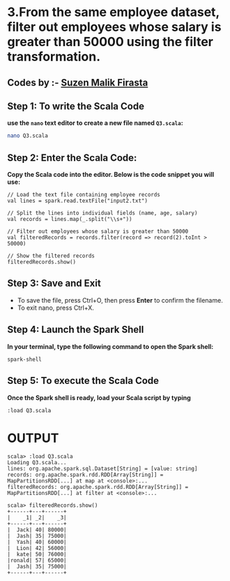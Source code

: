 # 3.From the same employee dataset, filter out employees whose salary is greater than 50000 using the filter transformation. 
## Codes by :- [Suzen Malik Firasta](https://github.com/SuzenFirasta)

## Step 1: To write the Scala Code
**use the `nano` text editor to create a new file named `Q3.scala`:**
```bash
nano Q3.scala
```

## Step 2: Enter the Scala Code: 
**Copy the Scala code into the editor. Below is the code snippet you will use:**
```
// Load the text file containing employee records
val lines = spark.read.textFile("input2.txt")

// Split the lines into individual fields (name, age, salary)
val records = lines.map(_.split("\\s+"))

// Filter out employees whose salary is greater than 50000
val filteredRecords = records.filter(record => record(2).toInt > 50000)

// Show the filtered records
filteredRecords.show()
```

## Step 3: Save and Exit
* To save the file, press Ctrl+O, then press **Enter** to confirm the filename.
* To exit nano, press Ctrl+X.

## Step 4: Launch the Spark Shell
**In your terminal, type the following command to open the Spark shell:**
```
spark-shell
```

## Step 5: To execute the Scala Code
**Once the Spark shell is ready, load your Scala script by typing**
```
:load Q3.scala
```

# OUTPUT

```
scala> :load Q3.scala
Loading Q3.scala...
lines: org.apache.spark.sql.Dataset[String] = [value: string]
records: org.apache.spark.rdd.RDD[Array[String]] = MapPartitionsRDD[...] at map at <console>:...
filteredRecords: org.apache.spark.rdd.RDD[Array[String]] = MapPartitionsRDD[...] at filter at <console>:...

scala> filteredRecords.show()
+------+---+------+
|    _1| _2|    _3|
+------+---+------+
|  Jack| 40| 80000|
|  Jash| 35| 75000|
|  Yash| 40| 60000|
|  Lion| 42| 56000|
|  kate| 50| 76000|
|ronald| 57| 65000|
|  Jash| 35| 75000|
+------+---+------+

```
